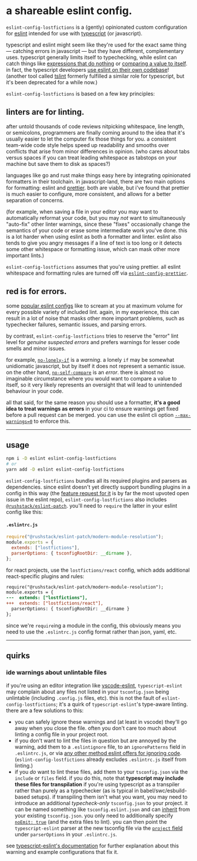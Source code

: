 # a shareable eslint config.

`eslint-config-lostfictions` is a (gently) opinionated custom configuration for
[eslint](https://eslint.org/) intended for use with
[typescript](https://www.typescriptlang.org/) (or javascript).

typescript and eslint might seem like they're used for the exact same thing —
catching errors in javascript — but they have different, complementary uses.
typescript generally limits itself to typechecking, while eslint can catch
things like [expressions that do
nothing](https://eslint.org/docs/rules/no-unused-expressions) or [comparing a
value to itself](https://eslint.org/docs/rules/no-self-compare). in fact, the
typescript developers [use eslint on their own
codebase](https://github.com/microsoft/TypeScript/blob/main/.eslintrc.json)!
(another tool called [tslint](https://github.com/palantir/tslint) formerly
fulfilled a similar role for typescript, but it's been deprecated for a while
now.)

`eslint-config-lostfictions` is based on a few key principles:

## linters are for linting.

after untold thousands of code reviews nitpicking whitespace, line length, or
semicolons, programmers are finally coming around to the idea that it's usually
easier to let the computer fix those things for you. a consistent team-wide
code style helps speed up readability and smooths over conflicts that arise from
minor differences in opinion. (who cares about tabs versus spaces if you can
treat leading whitespace as tabstops on your machine but save them to disk as
spaces?)

languages like go and rust make things easy here by integrating opinionated
formatters in their toolchain. in javascript-land, there are two main options
for formatting: eslint and [prettier](https://prettier.io/). both are viable,
but i've found that prettier is much easier to configure, more consistent, and
allows for a better separation of concerns.

(for example, when saving a file in your editor you may want to automatically
reformat your code, but you may _not_ want to simultaneously "auto-fix" other
linter warnings, since these "fixes" occasionally change the semantics of your
code or erase some intermediate work you've done. this is a lot harder when
using eslint as both a formatter and linter. eslint also tends to give you angry
messages if a line of text is too long or it detects some other whitespace or
formatting issue, which can mask other more important lints.)

`eslint-config-lostfictions` assumes that you're using prettier. all eslint
whitespace and formatting rules are turned off via
[`eslint-config-prettier`](https://github.com/prettier/eslint-config-prettier).

## red is for errors.

some [popular eslint
configs](https://github.com/airbnb/javascript/tree/master/packages/eslint-config-airbnb)
like to scream at you at maximum volume for every possible variety of included
lint. again, in my experience, this can result in a lot of noise that masks
other more important problems, such as typechecker failures, semantic issues,
and parsing errors.

by contrast, `eslint-config-lostfictions` tries to reserve the "error" lint
level for _genuine suspected errors_ and prefers warnings for lesser code smells
and minor issues.

for example, [`no-lonely-if`](https://eslint.org/docs/rules/no-lonely-if) is a
_warning_. a lonely `if` may be somewhat unidiomatic javascript, but by itself
it does not represent a semantic issue. on the other hand,
[`no-self-compare`](https://eslint.org/docs/rules/no-self-compare) is an
_error_. there is almost no imaginable circumstance where you would want to
compare a value to itself, so it very likely represents an oversight that will
lead to unintended behaviour in your code.

all that said, for the same reason you should use a formatter, **it's a good
idea to treat warnings as errors** in your ci to ensure warnings get fixed
before a pull request can be merged. you can use the eslint cli option
[`--max-warnings=0`](https://eslint.org/docs/user-guide/command-line-interface#--max-warnings)
to enforce this.

---

## usage

```bash
npm i -D eslint eslint-config-lostfictions
# or
yarn add -D eslint eslint-config-lostfictions
```

`eslint-config-lostfictions` bundles all its required plugins and parsers as
dependencies. since eslint doesn't yet directly support bundling plugins in a
config in this way (the [feature request for
it](https://github.com/eslint/eslint/issues/3458) is by far the most upvoted
open issue in the eslint repo), `eslint-config-lostfictions` also includes
[`@rushstack/eslint-patch`](https://github.com/microsoft/rushstack/tree/master/eslint/eslint-patch).
you'll need to `require` the latter in your eslint config like this:

#### `.eslintrc.js`

```js
require("@rushstack/eslint-patch/modern-module-resolution");
module.exports = {
  extends: ["lostfictions"],
  parserOptions: { tsconfigRootDir: __dirname },
};
```

for react projects, use the `lostfictions/react` config, which adds additional
react-specific plugins and rules:

```diff
require("@rushstack/eslint-patch/modern-module-resolution");
module.exports = {
---  extends: ["lostfictions"],
+++  extends: ["lostfictions/react"],
  parserOptions: { tsconfigRootDir: __dirname }
};
```

since we're `require`ing a module in the config, this obviously means you need
to use the `.eslintrc.js` config format rather than json, yaml, etc.

---

## quirks

### ide warnings about unlintable files

if you're using an editor integration like
[vscode-eslint](https://github.com/Microsoft/vscode-eslint), `typescript-eslint`
may complain about any files not listed in your `tsconfig.json` being unlintable
(including `.config.js` files, etc). this is not the fault of
`eslint-config-lostfictions`; it's a quirk of `typescript-eslint`'s type-aware
linting. there are a few solutions to this:

- you can safely ignore these warnings and (at least in vscode) they'll go away
  when you close the file. often you don't care too much about linting a config
  file in your project root.
- if you don't want to lint the files in question but are annoyed by the
  warning, add them to a `.eslintignore` file, to an `ignorePatterns` field in
  `.eslintrc.js`, or via [any other method eslint offers for ignoring
  code](https://eslint.org/docs/user-guide/configuring/ignoring-code).
  (`eslint-config-lostfictions` already excludes `.eslintrc.js` itself from
  linting.)
- if you _do_ want to lint these files, add them to your `tsconfig.json` via the
  `include` or `files` field. if you do this, note that **typescript may include
  these files for transpilation** if you're using typescript as a transpiler
  rather than purely as a typechecker (as is typical in babel/swc/esbuild-based
  setups). if transpiling them isn't what you want, you may need to introduce an
  additional _typecheck-only_ `tsconfig.json` to your project. it can be named
  something like `tsconfig.eslint.json` and can
  [inherit](https://www.typescriptlang.org/tsconfig#extends) from your existing
  `tsconfig.json`. you only need to additionally specify [`noEmit: true`](https://www.typescriptlang.org/tsconfig#noEmit) (and the extra files to
  lint). you can then point the `typescript-eslint` parser at the new tsconfig
  file via the [`project`
  field](https://github.com/typescript-eslint/typescript-eslint/tree/main/packages/parser#parseroptionsproject)
  under `parserOptions` in your `.eslintrc.js`.

see [typescript-eslint's
documentation](https://typescript-eslint.io/docs/linting/type-linting#i-get-errors-telling-me-the-file-must-be-included-in-at-least-one-of-the-projects-provided)
for further explanation about this warning and example configurations that fix
it.
